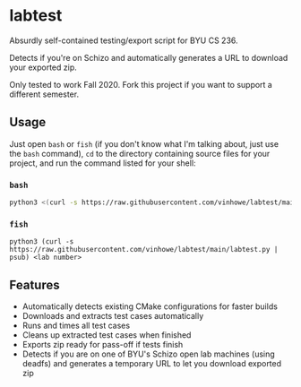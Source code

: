 # labtest

Absurdly self-contained testing/export script for BYU CS 236.

Detects if you're on Schizo and automatically generates a URL to download your exported zip.

Only tested to work Fall 2020. Fork this project if you want to support a different semester.

## Usage

Just open `bash` or `fish` (if you don't know what I'm talking about, just use the `bash` command),
`cd` to the directory containing source files for your project, and run the command listed
for your shell:

### `bash`
```bash
python3 <(curl -s https://raw.githubusercontent.com/vinhowe/labtest/main/labtest.py) <lab number>
```

### `fish`
```fish
python3 (curl -s https://raw.githubusercontent.com/vinhowe/labtest/main/labtest.py | psub) <lab number>
```

## Features

* Automatically detects existing CMake configurations for faster builds
* Downloads and extracts test cases automatically
* Runs and times all test cases
* Cleans up extracted test cases when finished
* Exports zip ready for pass-off if tests finish
* Detects if you are on one of BYU's Schizo open lab machines (using deadfs) and generates a temporary
URL to let you download exported zip
